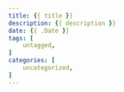 ```yaml
---
title: {{ title }}
description: {{ description }}
date: {{ .Date }}
tags: [
    untagged,
]
categories: [
    uncategorized,
]
---
```

